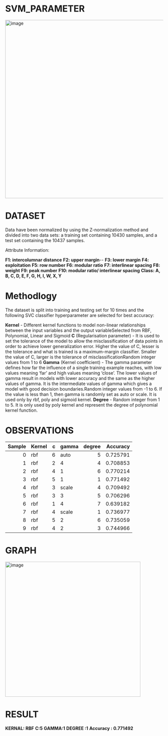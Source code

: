# SVM_PARAMETER
<img width="569" alt="image" src="https://user-images.githubusercontent.com/102228647/233155801-2d72d4a8-dee2-4b8f-9465-5dff85ca90cc.png">

# DATASET

Data have been normalized by using the Z-normalization method and divided into two data sets: a training set containing 10430 samples, and a test set containing the 10437 samples.

Attribute Information:

**F1: intercolumnar distance**
**F2: upper margin**--
**F3: lower margin**
**F4: exploitation**
**F5: row number**
**F6: modular ratio**
**F7: interlinear spacing**
**F8: weight**
**F9: peak number**
**F10: modular ratio/ interlinear spacing**
**Class: A, B, C, D, E, F, G, H, I, W, X, Y**

# Methodlogy

The dataset is split into training and testing set for 10 times and the following SVC classifier hyperparameter are selected for best accuracy:

**Kernel** -  Different kernel functions to model non-linear relationships between the input variables and the output variableSelected from RBF, Polynomial, Linear and Sigmoid
**C** (Regularisation parameter) - It is used to set the tolerance of the model to allow the misclassification of data points in order to achieve lower generalization error. Higher the value of C, lesser is the tolerance and what is trained is a maximum-margin classifier. Smaller the value of C, larger is the tolerance of misclassificationRandom integer values from 1 to 6
**Gamma** (Kernel coefficient) - The gamma parameter defines how far the influence of a single training example reaches, with low values meaning ‘far’ and high values meaning ‘close’. The lower values of gamma result in models with lower accuracy and the same as the higher values of gamma. It is the intermediate values of gamma which gives a model with good decision boundaries.Random integer values from -1 to 6. If the value is less than 1, then gamma is randomly set as auto or scale. It is used only by rbf, poly and sigmoid kernel.
**Degree** - Random integer from 1 to 5. It is only used by poly kernel and represent the degree of polynomial kernel function.


# OBSERVATIONS

|Sample| Kernel   |   c | gamma   |   degree |   Accuracy |
|-----:|:---------|----:|:--------|---------:|-----------:|
0      | rbf      |6    |auto     | 5        |0.725791
1      |rbf       |2    | 4       |4         |0.708853
2      |rbf       |4    | 1       |6         |0.770214
3      |rbf       |5    | 1       |1         |0.771492
4      |rbf       |3    |scale    |4         |0.709492
5      |rbf       |3    | 3       |5         |0.706296
6      |rbf       |1    | 4       |7         |0.639182
7      |rbf       |4    |scale    |1         |0.736977
8      |rbf       |5    | 2       |6         |0.735059
9      |rbf       |4    |2        |3         |0.744966

# GRAPH

<img width="431" alt="image" src="https://user-images.githubusercontent.com/102228647/233161977-12cbe2ac-fb6e-486c-8995-ce28a31f17ff.png">


# RESULT

**KERNAL: RBF**
**C:5**
**GAMMA:1**
**DEGREE :1** 
**Accuracy : 0.771492**
